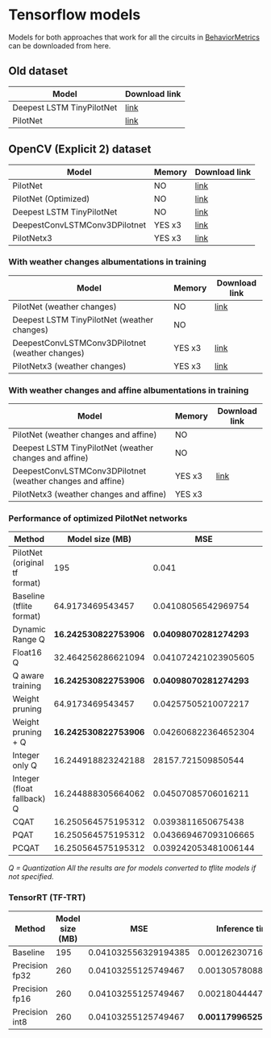 # Tensorflow models

Models for both approaches that work for all the circuits in [BehaviorMetrics](https://github.com/JdeRobot/BehaviorMetrics) can be downloaded from here.

## Old dataset


| Model      | Download link |
| ----------- | ----------- |
| Deepest LSTM TinyPilotNet      | [link](https://drive.google.com/file/d/1Tzen7fSIs3hh9xir2J-NSu0XaVEmdewc/view?usp=sharing)       |
| PilotNet   | [link](https://drive.google.com/file/d/1CWVEKNqUPLvZ6L0nKzmonzLRa7i-lHUy/view?usp=sharing)        |


## OpenCV (Explicit 2) dataset

| Model                     | Memory | Download link |
|---------------------------| -----------| ----------- |
| PilotNet                  |NO | [link](https://drive.google.com/file/d/15b7W1kP0utLnc1olB1PD3-7Gll7nXgSy/view?usp=sharing)        |
| PilotNet (Optimized)       |NO | [link](https://drive.google.com/drive/folders/1j2nnmfvRdQF5Ypfv1p3QF2p2dpNbXzkt?usp=sharing)        |
| Deepest LSTM TinyPilotNet | NO | [link](https://drive.google.com/file/d/1M_nW37aPXUzbiG1Y2rw6DA0AOR64wbnD/view?usp=sharing)       |
| DeepestConvLSTMConv3DPilotnet     | YES x3 | [link](https://drive.google.com/file/d/1v8zN6TNOnJKUuyKq9S7fF7pf4pGTfraa/view?usp=sharing)       |
| PilotNetx3          | YES x3| [link](https://drive.google.com/file/d/1MsJEpxOQA7nEVejJBnSAoLr8R3oOkrJm/view?usp=sharing)       |

### With weather changes albumentations in training

| Model                        | Memory | Download link |
|------------------------------| -----------| ----------- |
| PilotNet (weather changes)   |NO | [link](https://drive.google.com/file/d/1OBH6589N2lgepNOneaKdO3Gb9mxplrPB/view?usp=sharing)        |
| Deepest LSTM TinyPilotNet (weather changes)   | NO |       |
| DeepestConvLSTMConv3DPilotnet (weather changes)| YES x3 | [link](https://drive.google.com/file/d/1DEvfjvErIJYdrfRT2asmciGs4Wwnubxa/view?usp=sharing)       |
| PilotNetx3 (weather changes)                  | YES x3| [link](https://drive.google.com/file/d/1_zGqi94OlOwDK3c_0WsXL8KMGyChcsTt/view?usp=sharing)       |

### With weather changes  and affine albumentations in training
| Model                                                      | Memory | Download link |
|------------------------------------------------------------| -----------| ----------- |
| PilotNet (weather changes and affine)                                 |NO |        |
| Deepest LSTM TinyPilotNet (weather changes and affine)                | NO |       |
| DeepestConvLSTMConv3DPilotnet (weather changes and affine) | YES x3 | [link](https://drive.google.com/file/d/1-eq1085wB3LInUMqpCZrFj878x6T7nW_/view?usp=sharing)       |
| PilotNetx3 (weather changes and affine)                               | YES x3|        |


### Performance of  optimized PilotNet networks

Method  | Model size (MB) | MSE  | Inference time (s)
--- | --- | --- | --- 
PilotNet (original tf format) | 195 | 0.041 | 0.0364
Baseline (tflite format)| 64.9173469543457 | 0.04108056542969754 | 0.007913553237915039 
Dynamic Range Q | **16.242530822753906** | **0.04098070281274293** | 0.004902467966079712
Float16 Q | 32.464256286621094 | 0.041072421023905605 | 0.007940708875656129
Q aware training | **16.242530822753906** | **0.04098070281274293** | **0.004691281318664551**
Weight pruning | 64.9173469543457 | 0.04257505210072217 | 0.0077278904914855956
Weight pruning + Q | **16.242530822753906** | 0.042606822364652304 | 0.004810283422470093
Integer only Q | 16.244918823242188 | 28157.721509850544 | 0.007908073902130127
Integer (float fallback) Q | 16.244888305664062 | 0.04507085706016211 | 0.00781548523902893
CQAT | 16.250564575195312 | 0.0393811650675438 | 0.007680371761322021
PQAT | 16.250564575195312 | 0.043669467093106665 | 0.007949142932891846
PCQAT | 16.250564575195312 | 0.039242053481006144 | 0.007946955680847167

*Q = Quantization*
*All the results are for models converted to tflite models if not specified.* <br>

### TensorRT (TF-TRT)

Method | Model size (MB) | MSE | Inference time (s) | Download link
--- | --- | --- | --- | ---
Baseline | 195 | 0.041032556329194385 | 0.0012623071670532227 | [link](https://drive.google.com/file/d/1LsDDEJvnVmHqZNUSrwOG2QRXoRYt94iw/view?usp=sharing)
Precision fp32 | 260 | 0.04103255125749467 | 0.0013057808876037597 | [link](https://drive.google.com/file/d/1HCLQ-LAP8s6xw4zNj3b1H8d6B_NAFw0b/view?usp=sharing)
Precision fp16 | 260 | 0.04103255125749467 | 0.0021804444789886475 | [link](https://drive.google.com/file/d/19GTbQ_w9rBAnsv0ISEuOifHwl7krZXaK/view?usp=sharing)
Precision int8 | 260 | 0.04103255125749467 | **0.0011799652576446533** | [link](https://drive.google.com/file/d/1xip8XWpQ0B0-Oi97-L1nCZctdASKx-cm/view?usp=sharing)
